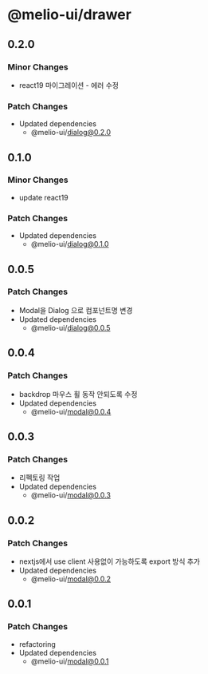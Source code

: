 # @melio-ui/drawer

## 0.2.0

### Minor Changes

- react19 마이그레이션 - 에러 수정

### Patch Changes

- Updated dependencies
  - @melio-ui/dialog@0.2.0

## 0.1.0

### Minor Changes

- update react19

### Patch Changes

- Updated dependencies
  - @melio-ui/dialog@0.1.0

## 0.0.5

### Patch Changes

- Modal을 Dialog 으로 컴포넌트명 변경
- Updated dependencies
  - @melio-ui/dialog@0.0.5

## 0.0.4

### Patch Changes

- backdrop 마우스 휠 동작 안되도록 수정
- Updated dependencies
  - @melio-ui/modal@0.0.4

## 0.0.3

### Patch Changes

- 리펙토링 작업
- Updated dependencies
  - @melio-ui/modal@0.0.3

## 0.0.2

### Patch Changes

- nextjs에서 use client 사용없이 가능하도록 export 방식 추가
- Updated dependencies
  - @melio-ui/modal@0.0.2

## 0.0.1

### Patch Changes

- refactoring
- Updated dependencies
  - @melio-ui/modal@0.0.1

